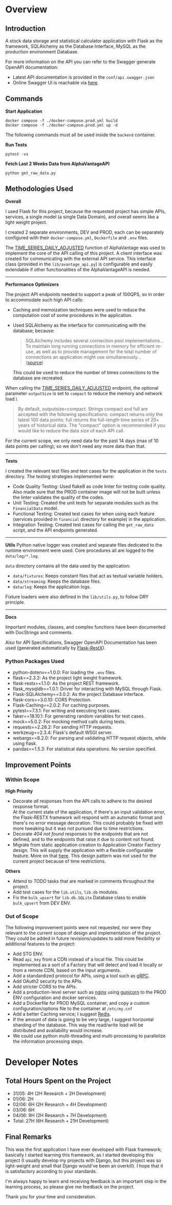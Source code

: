 # Overview

## Introduction

A stock data storage and statistical calculator application with Flask as the framework, SQLAlchemy as the Database Interface, MySQL as the production environment Database.

For more information on the API you can refer to the Swagger generate OpenAPI documentation:
- Latest API documentation is provided in the `conf/api.swagger.json`
- Online Swagger UI is reachable via [here](http://localhost:5000/api).

## Commands

**Start Application**
```
docker compose -f ./docker-compose.prod.yml build
docker compose -f ./docker-compose.prod.yml up -d
```

The following commands must all be used inside the `backend` container.

**Run Tests**
```
pytest -vs
```

**Fetch Last 2 Weeks Data from AlphaVantageAPI**
```
python get_raw_data.py
```

## Methodologies Used

**Overall**

I used Flask for this project, because the requested project has simple APIs, services, a single model (a single Data Domain), and overall seems like a light weight project.

I created 2 separate environments, DEV and PROD, each can be separately configured with their `docker-compose.yml`, `Dockerfile` and `.env` files.

The [TIME_SERIES_DAILY_ADJUSTED](https://www.alphavantage.co/documentation/#dailyadj) function of AlphaVantage was used to implement the core of the API calling of this project. A client interface was created for communicating with the external API service. This interface class (provided in the `lib/avantage_api.py`) is configurable and easily extendable if other functionalities of the AlphaVantageAPI is needed. 

---

**Performance Optimizers**

The project API endpoints needed to support a peak of 100QPS, so in order to accommodate such high API calls:
- Caching and memoization techniques were used to reduce the computation cost of some procedures in the application.
- Used SQLAlchemy as the interface for communicating with the database; because:
    > SQLAlchemy includes several connection pool implementations... To maintain long running connections in memory for efficient re-use, as well as to provide management for the total number of connections an application might use simultaneously...\
    > ([source](https://docs.sqlalchemy.org/en/20/core/pooling.html))
    
    This could be used to reduce the number of times connections to the database are recreated.

When calling the [TIME_SERIES_DAILY_ADJUSTED](https://www.alphavantage.co/documentation/#dailyadj) endpoint, the optional parameter `outputSize` is set to `compact` to reduce the memory and network load.\
> By default, outputsize=compact. Strings compact and full are accepted with the following specifications: compact returns only the latest 100 data points; full returns the full-length time series of 20+ years of historical data. The "compact" option is recommended if you would like to reduce the data size of each API call.

For the current scope, we only need data for the past 14 days (max of 10 data points per calling); so we don't need any more data than that.

---

**Tests**

I created the relevant test files and test cases for the application in the `tests` directory. The testing strategies implemented were:
- Code Quality Testing: Used flake8 as code linter for testing code quality. Also made sure that the PROD container image will not be built unless the linter validates the quality of the codes.
- Unit Testing: Created the unit tests for separate modules such as the `FinancialData` model.
- Functional Testing: Created test cases for when using each feature (services provided in `financial` directory for example) in the application.
- Integration Testing: Created test cases for calling the `get_raw_data` script, and the API endpoints generated.

---

**Utils**
Python native logger was created and separate files dedicated to the runtime environment were used. Core procedures all are logged to the `data/log/*.log`.

`data` directory contains all the data used by the application:
- `data/fixtures`: Keeps constant files that act as textual variable holders.
- `data/streaming`: Keeps the database files.
- `data/log`: Keeps the application logs.

Fixture loaders were also defined in the `lib/utils.py`, to follow DRY principle.

---

**Docs**

Important modules, classes, and complex functions have been documented with DocStrings and comments.

Also for API Specifications, Swagger OpenAPI Documentation has been used (generated automatically by [Flask-RestX](https://flask-restx.readthedocs.io/)).


### Python Packages Used
- python-dotenv==1.0.0: For loading the `.env` files.
- flask==2.3.2: As the project light weight framework.
- flask-restx==1.1.0: As the project REST framework.
- flask_mysqldb==1.0.1: Driver for interacting with MySQL through Flask.
- Flask-SQLAlchemy==3.0.2: As the project Database Interface.
- flask-cors==3.0.10: CORS Protection.
- Flask-Caching==2.0.2: For caching purposes.
- pytest==7.3.1: For writing and executing test cases.
- faker==18.10.1: For generating random variables for test cases.
- mock==5.0.2: For mocking method calls during tests.
- requests==2.28.2: For sending HTTP requests.
- werkzeug==2.3.4: Flask's default WSGI server.
- webargs==8.2.0: For parsing and validating HTTP request objects, while using flask.
- pandas==1.5.3: For statistical data operations. No version specified.

## Improvement Points

### Within Scope

**High Priority**
- Decorate _all_ responses from the API calls to adhere to the desired response format.\
    At the current state of the application, if there's an input validation error, the Flask-RESTX framework will respond with an automatic format and there's no error message decoration. This could probably be fixed with more tweaking but it was not pursued due to time restrictions.
- Decorate _404 not found_ responses to the endpoints that are not defined, and to the endpoints that raise it due to content not found.
- Migrate from static application creation to Application Creator Factory design. This will supply the application with a flexible configurable feature. More on that [here](https://flask.palletsprojects.com/en/2.3.x/patterns/appfactories/?highlight=factory). This design pattern was not used for the current project because of time restrictions.

**Others**
- Attend to _TODO_ tasks that are marked in comments throughout the project.
- Add test cases for the `lib.utils`, `lib.db` modules.
- Fix the `bulk_upsert` for `lib.db.SQLite` Database class to enable `bulk_upsert` from DEV ENV.

### Out of Scope

The following improvement points were not requested, nor were they relevant to the current scope of design and implementation of the project. They could be added in future revisions/updates to add more flexibility or additional features to the project:

- Add STG ENV.
- Read `api_key` from a CDN instead of a local file. This could be implemented as a sort of a Factory that will detect and load it locally or from a remote CDN, based on the input arguments.
- Add a standardized protocol for APIs, using a tool such as [gRPC](https://grpc.io/).
- Add OAuth2 security to the APIs.
- Add stricter CORS to the APIs.
- Add a production-level server such as [nginx](https://www.nginx.com/) using [gunicorn](https://gunicorn.org/) to the PROD ENV configuration and docker services.
- Add a Dockerfile for PROD MySQL container, and copy a custom configuration/options file to the container at `/etc/my.cnf`
- Add a better Caching service; I suggest [Redis](https://redis.io/).
- If the amount of data is going to be very large, I suggest horizontal sharding of the database. This way the read/write load will be distributed and availability would increase.
- We could use python multi-threading and multi-processing to parallelize the information processing steps.


# Developer Notes
## Total Hours Spent on the Project

- 31/05: 4H (2H Research + 2H Development)
- 01/06: 2H
- 02/06: 6H (2H Research + 4H Development)
- 03/06: 6H
- 04/06: 9H (2H Research + 7H Development)
- Total: 27H (6H Research + 21H Development)

## Final Remarks

This was the first application I have ever developed with Flask framework; basically I started learning this framework, as I started developing this project (I usually develop my projects with Django, but this project was so light-weight and small that Django would've been an overkill). I hope that it is satisfactory according to your standards.

I'm always happy to learn and receiving feedback is an important step in the learning process, so please give me feedback on the project.

Thank you for your time and consideration.